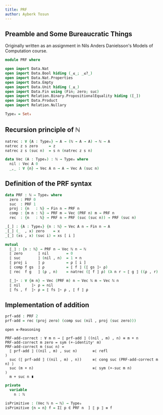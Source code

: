 ```yaml
---
title: PRF
author: Ayberk Tosun
---
```


## Preamble and Some Bureaucratic Things

Originally written as an assignment in Nils Anders Danielsson's Models of
Computation course.

```agda
module PRF where

open import Data.Nat
open import Data.Bool hiding (_≤_; _≤?_)
open import Data.Nat.Properties
open import Data.Empty
open import Data.Unit hiding (_≤_)
open import Data.Fin using (Fin; zero; suc)
open import Relation.Binary.PropositionalEquality hiding ([_])
open import Data.Product
open import Relation.Nullary

Type₀ = Set₀
```

## Recursion principle of ℕ

```agda
natrec : ∀ {A : Type₀} → A → (ℕ → A → A) → ℕ → A
natrec z s zero     = z
natrec z s (suc n)  = s n (natrec z s n)
```

```agda
data Vec (A : Type₀) : ℕ → Type₀ where
  nil : Vec A 0
  _,_ : ∀ {n} → Vec A n → A → Vec A (suc n)
```

## Definition of the PRF syntax

```agda
data PRF : ℕ → Type₀ where
  zero : PRF 0
  suc  : PRF 1
  proj : {n   : ℕ} → Fin n → PRF n
  comp : {m n : ℕ} → PRF m → Vec (PRF n) m → PRF n
  rec  : {n   : ℕ} → PRF n → PRF (suc (suc n)) → PRF (suc n)
```

```agda
_[_] : {A : Type₀} {n : ℕ} → Vec A n → Fin n → A
_[_] (_  , x) zero    = x
_[_] (xs , x) (suc i) = xs [ i ]
```

```agda
mutual
  ⟦_⟧ : {n : ℕ} → PRF n → Vec ℕ n → ℕ
  ⟦ zero       ⟧ nil        = 0
  ⟦ suc        ⟧ (nil , n)  = 1 + n
  ⟦ proj i     ⟧ ρ          = ρ [ i ]
  ⟦ comp f gs  ⟧ ρ          = ⟦ f ⟧ (⟦ gs ⟧⋆ ρ)
  ⟦ rec  f g   ⟧ (ρ , n)    = natrec (⟦ f ⟧ ρ) (λ n r → ⟦ g ⟧ ((ρ , r) , n)) n

  ⟦_⟧⋆ : ∀ {m n} → Vec (PRF m) n → Vec ℕ m → Vec ℕ n
  ⟦ nil     ⟧⋆ ρ = nil
  ⟦ fs , f  ⟧⋆ ρ = ⟦ fs ⟧⋆ ρ , ⟦ f ⟧ ρ
```

## Implementation of addition

```agda
prf-add : PRF 2
prf-add = rec (proj zero) (comp suc (nil , proj (suc zero)))
```

```
open ≡-Reasoning

PRF-add-correct : ∀ m n → ⟦ prf-add ⟧ ((nil , m) , n) ≡ m + n
PRF-add-correct m zero = sym (+-identityʳ m)
PRF-add-correct m (suc n) =
  ⟦ prf-add ⟧ ((nil , m) , suc n)       ≡⟨ refl                           ⟩
  suc (⟦ prf-add ⟧ ((nil , m) , n))     ≡⟨ cong suc (PRF-add-correct m n) ⟩
  suc (m + n)                           ≡⟨ sym (+-suc m n)                ⟩
  m + suc n ∎
```

```agda
private
  variable
    n : ℕ

isPrimitive : (Vec ℕ n → ℕ) → Type₀
isPrimitive {n = n} f = Σ[ p ∈ PRF n  ] ⟦ p ⟧ ≡ f
```
